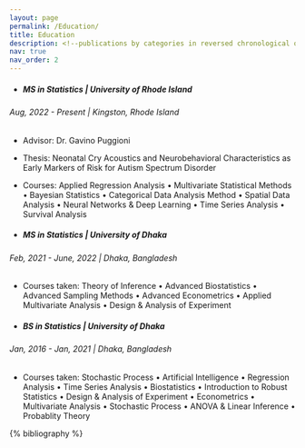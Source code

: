 ```yaml
---
layout: page
permalink: /Education/
title: Education
description: <!--publications by categories in reversed chronological order. generated by jekyll-scholar.-->
nav: true
nav_order: 2
---
```


- ##### MS in Statistics | University of Rhode Island
###### Aug, 2022 - Present | Kingston, Rhode Island

   - Advisor: Dr. Gavino Puggioni 
   - Thesis: Neonatal Cry Acoustics and Neurobehavioral Characteristics as Early Markers of Risk for Autism
Spectrum Disorder
   - Courses: Applied Regression Analysis • Multivariate Statistical Methods • Bayesian Statistics •
Categorical Data Analysis Method • Spatial Data Analysis • Neural Networks & Deep Learning • Time
Series Analysis • Survival Analysis   
    

- ##### MS in Statistics | University of Dhaka
###### Feb, 2021 - June, 2022 | Dhaka, Bangladesh

   - Courses taken: Theory of Inference • Advanced Biostatistics • Advanced Sampling Methods • Advanced
Econometrics • Applied Multivariate Analysis • Design & Analysis of Experiment


- ##### BS in Statistics | University of Dhaka
###### Jan, 2016 - Jan, 2021 | Dhaka, Bangladesh

   - Courses taken: Stochastic Process • Artificial Intelligence • Regression Analysis • Time Series
Analysis • Biostatistics • Introduction to Robust Statistics • Design & Analysis of Experiment • Econometrics
• Multivariate Analysis • Stochastic Process • ANOVA & Linear Inference • Probablity Theory 

<!-- _pages/publications.md -->
<div class="publications">

{% bibliography %}

</div>
